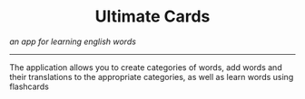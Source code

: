 <h1 align="center">Ultimate Cards</h1>

_an app for learning english words_

---

The application allows you to create categories of words, add words and their translations to the appropriate categories, as well as learn words using flashcards

